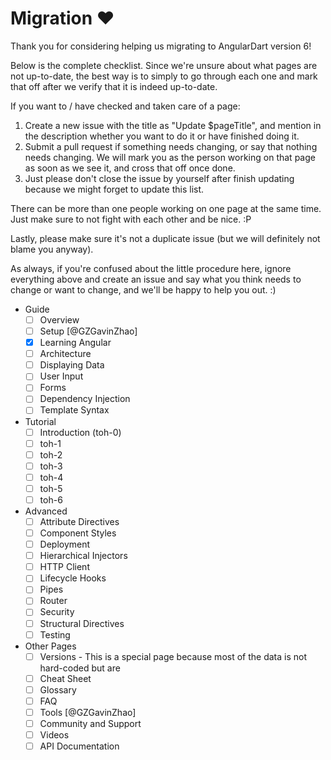 # Migration :heart:

Thank you for considering helping us migrating to AngularDart version 6!

Below is the complete checklist. Since we're unsure about what pages are not up-to-date, the best way is to simply to go through each one and mark that off after we verify that it is indeed up-to-date.

If you want to / have checked and taken care of a page: 
1. Create a new issue with the title as "Update $pageTitle", and mention in the description whether you want to do it or have finished doing it. 
2. Submit a pull request if something needs changing, or say that nothing needs changing. We will mark you as the person working on that page as soon as we see it, and cross that off once done. 
3. Just please don't close the issue by yourself after finish updating because we might forget to update this list. 

There can be more than one people working on one page at the same time. Just make sure to not fight with each other and be nice. :P

Lastly, please make sure it's not a duplicate issue (but we will definitely not blame you anyway).

As always, if you're confused about the little procedure here, ignore everything above and create an issue and say what you think needs to change or want to change, and we'll be happy to help you out. :)

- Guide
  - [ ] Overview
  - [ ] Setup [@GZGavinZhao]
  - [x] Learning Angular
  - [ ] Architecture
  - [ ] Displaying Data
  - [ ] User Input
  - [ ] Forms
  - [ ] Dependency Injection
  - [ ] Template Syntax
- Tutorial
  - [ ] Introduction (toh-0)
  - [ ] toh-1
  - [ ] toh-2
  - [ ] toh-3
  - [ ] toh-4
  - [ ] toh-5
  - [ ] toh-6
- Advanced
  - [ ] Attribute Directives
  - [ ] Component Styles
  - [ ] Deployment
  - [ ] Hierarchical Injectors
  - [ ] HTTP Client
  - [ ] Lifecycle Hooks
  - [ ] Pipes
  - [ ] Router
  - [ ] Security
  - [ ] Structural Directives
  - [ ] Testing
- Other Pages
  - [ ] Versions - This is a special page because most of the data is not hard-coded but are 
  - [ ] Cheat Sheet
  - [ ] Glossary
  - [ ] FAQ
  - [ ] Tools [@GZGavinZhao]
  - [ ] Community and Support
  - [ ] Videos
  - [ ] API Documentation
